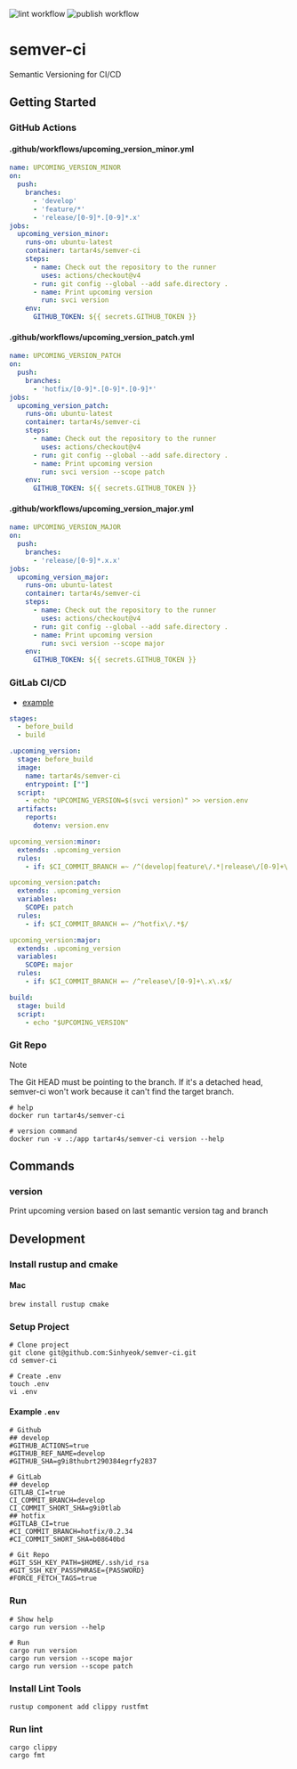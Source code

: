 ![lint workflow](https://github.com/Sinhyeok/semver-ci/actions/workflows/lint.yml/badge.svg)
![publish workflow](https://github.com/Sinhyeok/semver-ci/actions/workflows/publish.yml/badge.svg)
# semver-ci
Semantic Versioning for CI/CD

## Getting Started
### GitHub Actions
#### .github/workflows/upcoming_version_minor.yml
```yaml
name: UPCOMING_VERSION_MINOR
on:
  push:
    branches:
      - 'develop'
      - 'feature/*'
      - 'release/[0-9]*.[0-9]*.x'
jobs:
  upcoming_version_minor:
    runs-on: ubuntu-latest
    container: tartar4s/semver-ci
    steps:
      - name: Check out the repository to the runner
        uses: actions/checkout@v4
      - run: git config --global --add safe.directory .
      - name: Print upcoming version
        run: svci version
    env:
      GITHUB_TOKEN: ${{ secrets.GITHUB_TOKEN }}
```
#### .github/workflows/upcoming_version_patch.yml
```yaml
name: UPCOMING_VERSION_PATCH
on:
  push:
    branches:
      - 'hotfix/[0-9]*.[0-9]*.[0-9]*'
jobs:
  upcoming_version_patch:
    runs-on: ubuntu-latest
    container: tartar4s/semver-ci
    steps:
      - name: Check out the repository to the runner
        uses: actions/checkout@v4
      - run: git config --global --add safe.directory .
      - name: Print upcoming version
        run: svci version --scope patch
    env:
      GITHUB_TOKEN: ${{ secrets.GITHUB_TOKEN }}
```
#### .github/workflows/upcoming_version_major.yml
```yaml
name: UPCOMING_VERSION_MAJOR
on:
  push:
    branches:
      - 'release/[0-9]*.x.x'
jobs:
  upcoming_version_major:
    runs-on: ubuntu-latest
    container: tartar4s/semver-ci
    steps:
      - name: Check out the repository to the runner
        uses: actions/checkout@v4
      - run: git config --global --add safe.directory .
      - name: Print upcoming version
        run: svci version --scope major
    env:
      GITHUB_TOKEN: ${{ secrets.GITHUB_TOKEN }}
```
### GitLab CI/CD
- [example](https://gitlab.com/attar.sh/semver-ci-example)
```yaml
stages:
  - before_build
  - build

.upcoming_version:
  stage: before_build
  image:
    name: tartar4s/semver-ci
    entrypoint: [""]
  script:
    - echo "UPCOMING_VERSION=$(svci version)" >> version.env
  artifacts:
    reports:
      dotenv: version.env

upcoming_version:minor:
  extends: .upcoming_version
  rules:
    - if: $CI_COMMIT_BRANCH =~ /^(develop|feature\/.*|release\/[0-9]+\.[0-9]+\.x)$/

upcoming_version:patch:
  extends: .upcoming_version
  variables:
    SCOPE: patch
  rules:
    - if: $CI_COMMIT_BRANCH =~ /^hotfix\/.*$/

upcoming_version:major:
  extends: .upcoming_version
  variables:
    SCOPE: major
  rules:
    - if: $CI_COMMIT_BRANCH =~ /^release\/[0-9]+\.x\.x$/

build:
  stage: build
  script:
    - echo "$UPCOMING_VERSION"
```
### Git Repo
> [!NOTE]
> The Git HEAD must be pointing to the branch. If it's a detached head, semver-ci won't work because it can't find the target branch.
```shell
# help
docker run tartar4s/semver-ci

# version command
docker run -v .:/app tartar4s/semver-ci version --help
```

## Commands
### version
Print upcoming version based on last semantic version tag and branch

## Development
### Install rustup and cmake
#### Mac
```shell
brew install rustup cmake
```
### Setup Project
```shell
# Clone project
git clone git@github.com:Sinhyeok/semver-ci.git
cd semver-ci

# Create .env
touch .env
vi .env
```
#### Example `.env`
```dotenv
# Github
## develop
#GITHUB_ACTIONS=true
#GITHUB_REF_NAME=develop
#GITHUB_SHA=g9i8thubrt290384egrfy2837

# GitLab
## develop
GITLAB_CI=true
CI_COMMIT_BRANCH=develop
CI_COMMIT_SHORT_SHA=g9i0tlab
## hotfix
#GITLAB_CI=true
#CI_COMMIT_BRANCH=hotfix/0.2.34
#CI_COMMIT_SHORT_SHA=b08640bd

# Git Repo
#GIT_SSH_KEY_PATH=$HOME/.ssh/id_rsa
#GIT_SSH_KEY_PASSPHRASE={PASSWORD}
#FORCE_FETCH_TAGS=true
```

### Run
```shell
# Show help
cargo run version --help

# Run
cargo run version
cargo run version --scope major
cargo run version --scope patch
```

### Install Lint Tools
```shell
rustup component add clippy rustfmt
```
### Run lint
```shell
cargo clippy
cargo fmt
```
